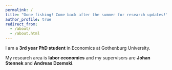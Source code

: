 ```yaml
---
permalink: /
title: "Gone fishing! Come back after the summer for research updates!"
author_profile: true
redirect_from: 
  - /about/
  - /about.html
---
```


I am a **3rd year PhD student** in Economics at Gothenburg University.

My research area is **labor economics** and my supervisors are **Johan Stennek** and **Andreas Dzemski**.